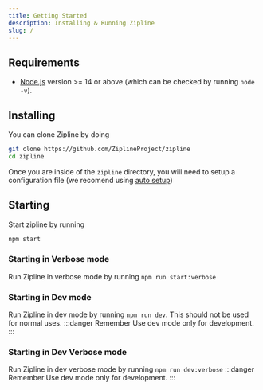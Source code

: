 ```yaml
---
title: Getting Started
description: Installing & Running Zipline
slug: /
---
```


## Requirements

- [Node.js](https://nodejs.org/en/download/) version >= 14 or above (which can be checked by running `node -v`).
## Installing

You can clone Zipline by doing

```bash
git clone https://github.com/ZiplineProject/zipline
cd zipline
```

Once you are inside of the `zipline` directory, you will need to setup a configuration file (we recomend using [auto setup](/docs/auto))

## Starting

Start zipline by running

```bash
npm start
```

### Starting in Verbose mode

Run Zipline in verbose mode by running `npm run start:verbose`

### Starting in Dev mode

Run Zipline in dev mode by running `npm run dev`. This should not be used for normal uses.
:::danger Remember
Use dev mode only for development.
:::

### Starting in Dev Verbose mode

Run Zipline in dev verbose mode by running `npm run dev:verbose`
:::danger Remember
Use dev mode only for development.
:::
